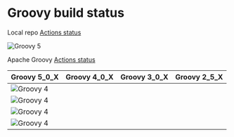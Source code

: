 # Groovy build status

Local repo [Actions status](https://github.com/paulk-asert/groovy-status/actions/workflows/groovy-build-test.yml)

![Groovy 5](https://github.com/paulk-asert/groovy-status/actions/workflows/groovy-build-test.yml/badge.svg)

Apache Groovy [Actions status](https://github.com/apache/groovy/actions/workflows/groovy-build-test.yml)

| Groovy 5_0_X | Groovy 4_0_X | Groovy 3_0_X | Groovy 2_5_X |
| ------------ | ------------ | ------------ | ------------ |
| ![Groovy 4](https://github.com/apache/groovy/actions/workflows/groovy-build-test.yml/badge.svg)
| ![Groovy 4](https://github.com/apache/groovy/actions/workflows/groovy-build-test.yml/badge.svg?branch=GROOVY_4_0_X)
| ![Groovy 4](https://github.com/apache/groovy/actions/workflows/groovy-build-test.yml/badge.svg?branch=GROOVY_3_0_X)
| ![Groovy 4](https://github.com/apache/groovy/actions/workflows/groovy-build-test.yml/badge.svg?branch=GROOVY_2_5_X) |

